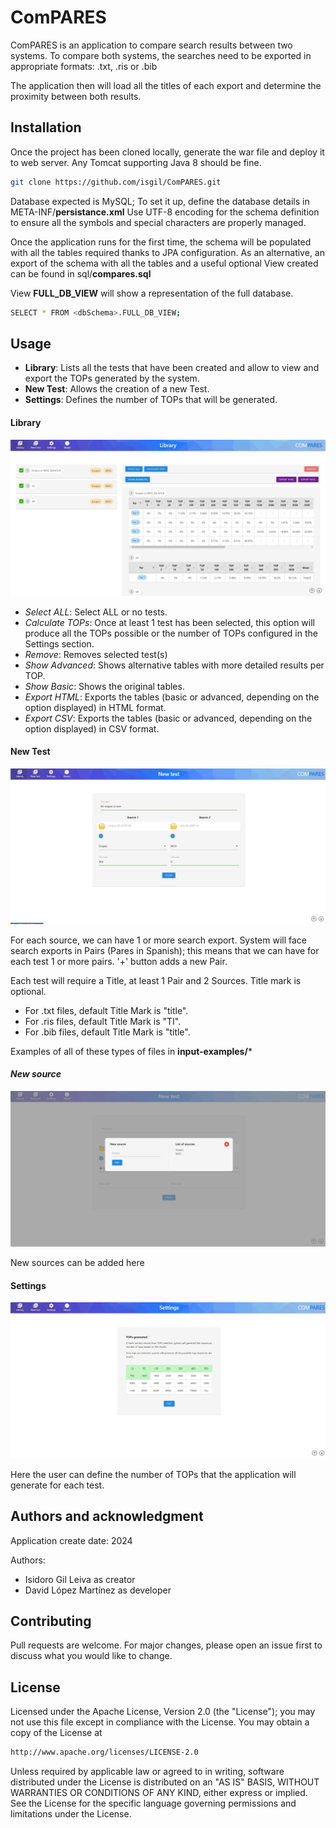# ComPARES

ComPARES is an application to compare search results between two systems.
To compare both systems, the searches need to be exported in appropriate formats: .txt, .ris or .bib

The application then will load all the titles of each export and determine the proximity between both results.

## Installation

Once the project has been cloned locally, generate the war file and deploy it to web server.
Any Tomcat supporting Java 8 should be fine.

```bash
git clone https://github.com/isgil/ComPARES.git
```
Database expected is MySQL; To set it up, define the database details in META-INF/**persistance.xml**
Use UTF-8 encoding for the schema definition to ensure all the symbols and special characters are properly managed.

Once the application runs for the first time, the schema will be populated with all the tables required thanks to JPA configuration. As an alternative, an export of the schema with all the tables and a useful optional View created can be found in sql/**compares.sql**

View **FULL_DB_VIEW** will show a representation of the full database.
```bash
SELECT * FROM <dbSchema>.FULL_DB_VIEW;
```

## Usage

- **Library**: Lists all the tests that have been created and allow to view and export the TOPs generated by the system.
- **New Test**: Allows the creation of a new Test.
- **Settings**: Defines the number of TOPs that will be generated.

#### Library

![alt text](https://github.com/david0010/ComPARES/blob/main/doc/Library.JPG?raw=true)

- *Select ALL*: Select ALL or no tests.
- *Calculate TOPs*: Once at least 1 test has been selected, this option will produce all the TOPs possible or the number of TOPs configured in the Settings section.
- *Remove*: Removes selected test(s)
- *Show Advanced*: Shows alternative tables with more detailed results per TOP.
- *Show Basic*: Shows the original tables.
- *Export HTML*: Exports the tables (basic or advanced, depending on the option displayed) in HTML format.
- *Export CSV*: Exports the tables (basic or advanced, depending on the option displayed) in CSV format.

#### New Test

![alt text](https://github.com/david0010/ComPARES/blob/main/doc/NewTest.JPG?raw=true)

For each source, we can have 1 or more search export. System will face search exports in Pairs (Pares in Spanish); this means that we can have for each test 1 or more pairs. '+' button adds a new Pair.

Each test will require a Title, at least 1 Pair and 2 Sources. Title mark is optional.
- For .txt files, default Title Mark is "title".
- For .ris files, default Title Mark is "TI".
- For .bib files, default Title Mark is "title".

Examples of all of these types of files in **input-examples/***

#### *New source*

![alt text](https://github.com/david0010/ComPARES/blob/main/doc/NewSource.JPG?raw=true)

New sources can be added here

#### Settings

![alt text](https://github.com/david0010/ComPARES/blob/main/doc/Settings.JPG?raw=true)

Here the user can define the number of TOPs that the application will generate for each test.

## Authors and acknowledgment
Application create date: 2024

Authors:
- Isidoro Gil Leiva as creator
- David López Martínez as developer

## Contributing

Pull requests are welcome. For major changes, please open an issue first
to discuss what you would like to change.

## License

Licensed under the Apache License, Version 2.0 (the "License"); you may not use this file except in compliance with the License. You may obtain a copy of the License at
```bash
http://www.apache.org/licenses/LICENSE-2.0
```

Unless required by applicable law or agreed to in writing, software distributed under the License is distributed on an "AS IS" BASIS, WITHOUT WARRANTIES OR CONDITIONS OF ANY KIND, either express or implied. See the License for the specific language governing permissions and limitations under the License.